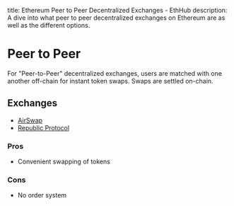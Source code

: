 title: Ethereum Peer to Peer Decentralized Exchanges - EthHub
description: A dive into what peer to peer decentralized exchanges on Ethereum are as well as the different options.

# Peer to Peer

For "Peer-to-Peer" decentralized exchanges, users are matched with one another off-chain for instant token swaps. Swaps are settled on-chain.

## Exchanges

* [AirSwap](airswap.md)
* [Republic Protocol](republic-protocol.md)

### Pros

* Convenient swapping of tokens 

### Cons

* No order system

